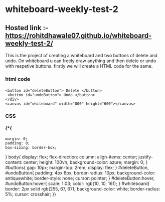 # whiteboard-weekly-test-2

## Hosted link :- https://rohitdhawale07.github.io/whiteboard-weekly-test-2/

This is the project of creating a whiteboard and two buttons of delete and undo.
On whiteboard u can freely draw anything and then delete or undo with respetive buttons.
firstly we will create a HTML code for the same.

### html code
 
 #### <div id="controls">
    <button id="deleteButton"> Delete </button>
     <button id="undoButton"> Undo </button>
    </div>
    <canvas id="whiteboard" width="800" height="600"></canvas>


### CSS

#### {*{
    margin: 0;
    padding: 0;
    box-sizing: border-box;
}
  body{
    display: flex;
    flex-direction: column;
    align-items: center;
    justify-content: center;
    height: 100vh;
    background-color: azure;
    margin: 0;
}
 #buttons{
    gap: 10px;
    margin-top: 2rem;
    display: flex;
}
 #deleteButton, #undoButton{
    padding: 4px 8px;
    border-radius:  10px;
    background-color: antiquewhite;
    border-style: none;
    cursor:  pointer;
}
 #deleteButton:hover, #undoButton:hover{
scale: 1.03;
color: rgb(10, 10, 161);
}
 #whiteboard{
    border: 2px solid rgb(255, 67, 67);
    background-color: white;
    border-radius: 5%;
    cursor: crosshair;
}}
